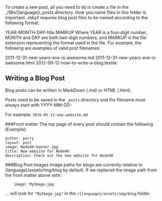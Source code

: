 To create a new post, all you need to do is create a file in the _i18n/[language]/_posts directory. How you name files in this folder is important. Jekyll requires blog post files to be named according to the following format:

YEAR-MONTH-DAY-title.MARKUP
Where YEAR is a four-digit number, MONTH and DAY are both two-digit numbers, and MARKUP is the file extension representing the format used in the file. For example, the following are examples of valid post filenames:

2011-12-31-new-years-eve-is-awesome.md
2011-12-31-new-years-eve-is-awesome.html
2012-09-12-how-to-write-a-blog.textile

## Writing a Blog Post
Blog posts can be written in MarkDown (*.md) or HTML (*.html).

Posts need to be saved in the `_posts` directory and the filename must always start with YYYY-MM-DD-

For example: `2016-05-12-new-website.md`

###Front matter
The top page of every post should contain the following (Example):
```
author: perry
layout: post
image: Node40-banner.jpg
title: New website for Node40
description: Check out the new website for Node40
```

###Blog Post Images
Image paths for blogs are currently relative to {language}/assets/img/blog by default. If we replaced the image path from the front matter above with:
```
	image: MyImage.jpg
```
... will look for `"MyImage.jpg"` in the `/{language}/assets/img/blog` folder. 

